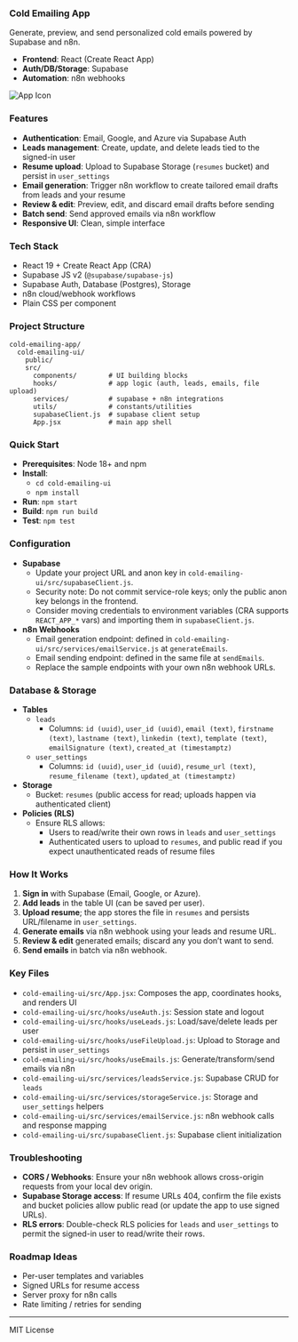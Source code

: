 ### Cold Emailing App

Generate, preview, and send personalized cold emails powered by Supabase and n8n.

- **Frontend**: React (Create React App)
- **Auth/DB/Storage**: Supabase
- **Automation**: n8n webhooks

![App Icon](cold-emailing-ui/public/appIcon.png)

### Features

- **Authentication**: Email, Google, and Azure via Supabase Auth
- **Leads management**: Create, update, and delete leads tied to the signed-in user
- **Resume upload**: Upload to Supabase Storage (`resumes` bucket) and persist in `user_settings`
- **Email generation**: Trigger n8n workflow to create tailored email drafts from leads and your resume
- **Review & edit**: Preview, edit, and discard email drafts before sending
- **Batch send**: Send approved emails via n8n workflow
- **Responsive UI**: Clean, simple interface

### Tech Stack

- React 19 + Create React App (CRA)
- Supabase JS v2 (`@supabase/supabase-js`)
- Supabase Auth, Database (Postgres), Storage
- n8n cloud/webhook workflows
- Plain CSS per component

### Project Structure

```
cold-emailing-app/
  cold-emailing-ui/
    public/
    src/
      components/        # UI building blocks
      hooks/             # app logic (auth, leads, emails, file upload)
      services/          # supabase + n8n integrations
      utils/             # constants/utilities
      supabaseClient.js  # supabase client setup
      App.jsx            # main app shell
```

### Quick Start

- **Prerequisites**: Node 18+ and npm
- **Install**:
  - `cd cold-emailing-ui`
  - `npm install`
- **Run**: `npm start`
- **Build**: `npm run build`
- **Test**: `npm test`

### Configuration

- **Supabase**
  - Update your project URL and anon key in `cold-emailing-ui/src/supabaseClient.js`.
  - Security note: Do not commit service-role keys; only the public anon key belongs in the frontend.
  - Consider moving credentials to environment variables (CRA supports `REACT_APP_*` vars) and importing them in `supabaseClient.js`.
- **n8n Webhooks**
  - Email generation endpoint: defined in `cold-emailing-ui/src/services/emailService.js` at `generateEmails`.
  - Email sending endpoint: defined in the same file at `sendEmails`.
  - Replace the sample endpoints with your own n8n webhook URLs.

### Database & Storage

- **Tables**
  - `leads`
    - Columns: `id (uuid)`, `user_id (uuid)`, `email (text)`, `firstname (text)`, `lastname (text)`, `linkedin (text)`, `template (text)`, `emailSignature (text)`, `created_at (timestamptz)`
  - `user_settings`
    - Columns: `id (uuid)`, `user_id (uuid)`, `resume_url (text)`, `resume_filename (text)`, `updated_at (timestamptz)`
- **Storage**
  - Bucket: `resumes` (public access for read; uploads happen via authenticated client)
- **Policies (RLS)**
  - Ensure RLS allows:
    - Users to read/write their own rows in `leads` and `user_settings`
    - Authenticated users to upload to `resumes`, and public read if you expect unauthenticated reads of resume files

### How It Works

1. **Sign in** with Supabase (Email, Google, or Azure).
2. **Add leads** in the table UI (can be saved per user).
3. **Upload resume**; the app stores the file in `resumes` and persists URL/filename in `user_settings`.
4. **Generate emails** via n8n webhook using your leads and resume URL.
5. **Review & edit** generated emails; discard any you don’t want to send.
6. **Send emails** in batch via n8n webhook.

### Key Files

- `cold-emailing-ui/src/App.jsx`: Composes the app, coordinates hooks, and renders UI
- `cold-emailing-ui/src/hooks/useAuth.js`: Session state and logout
- `cold-emailing-ui/src/hooks/useLeads.js`: Load/save/delete leads per user
- `cold-emailing-ui/src/hooks/useFileUpload.js`: Upload to Storage and persist in `user_settings`
- `cold-emailing-ui/src/hooks/useEmails.js`: Generate/transform/send emails via n8n
- `cold-emailing-ui/src/services/leadsService.js`: Supabase CRUD for `leads`
- `cold-emailing-ui/src/services/storageService.js`: Storage and `user_settings` helpers
- `cold-emailing-ui/src/services/emailService.js`: n8n webhook calls and response mapping
- `cold-emailing-ui/src/supabaseClient.js`: Supabase client initialization

### Troubleshooting

- **CORS / Webhooks**: Ensure your n8n webhook allows cross-origin requests from your local dev origin.
- **Supabase Storage access**: If resume URLs 404, confirm the file exists and bucket policies allow public read (or update the app to use signed URLs).
- **RLS errors**: Double-check RLS policies for `leads` and `user_settings` to permit the signed-in user to read/write their rows.

### Roadmap Ideas

- Per-user templates and variables
- Signed URLs for resume access
- Server proxy for n8n calls
- Rate limiting / retries for sending

---

MIT License
